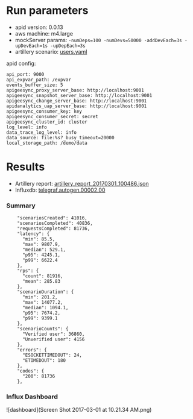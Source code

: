# Run parameters

* apid version: 0.0.13
* aws machine: m4.large
* mockServer params: `-numDeps=100 -numDevs=50000 -addDevEach=3s -upDevEach=1s -upDepEach=3s`
* artillery scenario: [users.yaml](users.yaml)

apid config:
 ```
api_port: 9000
api_expvar_path: /expvar
events_buffer_size: 5
apigeesync_proxy_server_base: http://localhost:9001
apigeesync_snapshot_server_base: http://localhost:9001
apigeesync_change_server_base: http://localhost:9001
apidanalytics_uap_server_base: http://localhost:9001
apigeesync_consumer_key: key
apigeesync_consumer_secret: secret
apigeesync_cluster_id: cluster
log_level: info
data_trace_log_level: info
data_source: file:%s?_busy_timeout=20000
local_storage_path: /demo/data
```

# Results

* Artillery report: [artillery_report_20170301_100486.json](artillery_report_20170301_100486.json)
* Influxdb: [telegraf.autogen.00002.00](telegraf.autogen.00002.00)

### Summary
```
    "scenariosCreated": 41016,
    "scenariosCompleted": 40836,
    "requestsCompleted": 81736,
    "latency": {
      "min": 85.5,
      "max": 9807.9,
      "median": 529.1,
      "p95": 4245.1,
      "p99": 6622.4
    },
    "rps": {
      "count": 81916,
      "mean": 285.83
    },
    "scenarioDuration": {
      "min": 201.2,
      "max": 14077.2,
      "median": 1094.1,
      "p95": 7674.2,
      "p99": 9399.1
    },
    "scenarioCounts": {
      "Verified user": 36860,
      "Unverified user": 4156
    },
    "errors": {
      "ESOCKETTIMEDOUT": 24,
      "ETIMEDOUT": 180
    },
    "codes": {
      "200": 81736
    },
```

### Influx Dashboard
![dashboard](Screen Shot 2017-03-01 at 10.21.34 AM.png)
